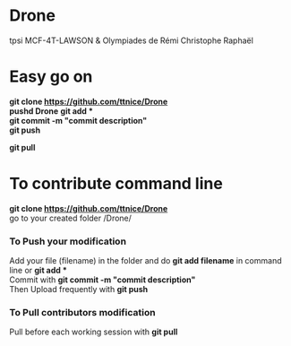 # Drone

tpsi MCF-4T-LAWSON &amp; Olympiades de Rémi Christophe Raphaël

# Easy go on

**git clone https://github.com/ttnice/Drone**  
**pushd Drone**
__git add *__  
**git commit -m "commit description"**  
**git push**  

**git pull**  


# To contribute command line

**git clone https://github.com/ttnice/Drone**  
go to your created folder /Drone/  

### To Push your modification

Add your file (filename) in the folder and do **git add filename** in command line or __git add *__  
Commit with **git commit -m "commit description"**  
Then Upload frequently with **git push**

### To Pull contributors modification

Pull before each working session with **git pull**

